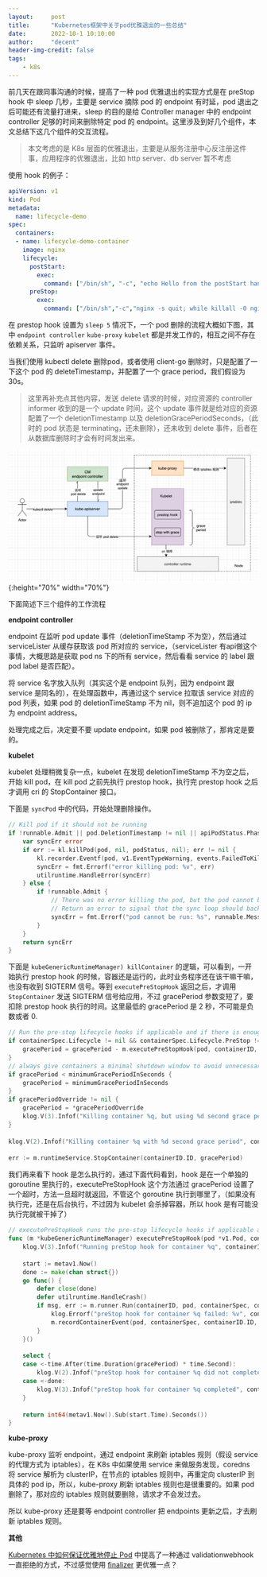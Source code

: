 ```yaml
---
layout:     post
title:      "Kubernetes框架中关于pod优雅退出的一些总结"
date:       2022-10-1 10:10:00
author:     "decent"
header-img-credit: false
tags:
    - k8s
---
```


前几天在跟同事沟通的时候，提高了一种 pod 优雅退出的实现方式是在 preStop hook 中 sleep 几秒，主要是 service 摘除 pod 的 endpoint 有时延，pod 退出之后可能还有流量打进来，sleep 的目的是给 Controller manager 中的 endpoint controller 足够的时间来删除特定 pod 的 endpoint。这里涉及到好几个组件，本文总结下这几个组件的交互流程。
> 本文考虑的是 K8s 层面的优雅退出，主要是从服务注册中心反注册这件事，应用程序的优雅退出，比如 http server、db server 暂不考虑

使用 hook 的例子：
```yml
apiVersion: v1
kind: Pod
metadata:
  name: lifecycle-demo
spec:
  containers:
  - name: lifecycle-demo-container
    image: nginx
    lifecycle:
      postStart:
        exec:
          command: ["/bin/sh", "-c", "echo Hello from the postStart handler > /usr/share/message"]
      preStop:
        exec:
          command: ["/bin/sh","-c","nginx -s quit; while killall -0 nginx; do sleep 1; done"]
```

在 prestop hook 设置为 `sleep 5` 情况下，一个 pod 删除的流程大概如下图，其中 `endpoint controller` `kube-proxy` `kubelet` 都是并发工作的，相互之间不存在依赖关系，只监听 apiserver 事件。

当我们使用 kubectl delete 删除pod，或者使用 client-go 删除时，只是配置了一下这个 pod 的 deleteTimestamp，并配置了一个 grace period，我们假设为 30s。
> 这里再补充点其他内容，发送 delete 请求的时候，对应资源的 controller informer 收到的是一个 update 时间，这个 update 事件就是给对应的资源配置了一个 deletionTimestamp 以及 deletionGracePeriodSeconds，（此时的 pod 状态是 terminating，还未删除），还未收到 delete 事件，后者在从数据库删除时才会有时间发出来。

![java-javascript](/img/in-post/all-in-one/2022-10-01-21-05-44.png){:height="70%" width="70%"}

下面简述下三个组件的工作流程

**endpoint controller**

endpoint 在监听 pod update 事件（deletionTimeStamp 不为空），然后通过 serviceLister 从缓存获取该 pod 所对应的 service，（serviceLister 有api做这个事情，大概思路是获取 pod ns 下的所有 service，然后看看 service 的 label 跟 pod label 是否匹配）。

将 service 名字放入队列（其实这个是 endpoint 队列，因为 endpoint 跟 service 是同名的），在处理函数中，再通过这个 service 拉取该 service 对应的 pod 列表，如果 pod 的 deletionTimeStamp 不为 nil，则不追加这个 pod 的 ip 为 endpoint address。

处理完成之后，决定要不要 update endpoint，如果 pod 被删除了，那肯定是要的。

**kubelet**

kubelet 处理稍微复杂一点，kubelet 在发现 deletionTimeStamp 不为空之后，开始 kill pod，在 kill pod 之前先执行 prestop hook，执行完 prestop hook 之后才调用 cri 的 StopContainer 接口。

下面是 `syncPod` 中的代码，开始处理删除操作。
```go
// Kill pod if it should not be running
if !runnable.Admit || pod.DeletionTimestamp != nil || apiPodStatus.Phase == v1.PodFailed {
	var syncErr error
	if err := kl.killPod(pod, nil, podStatus, nil); err != nil {
		kl.recorder.Eventf(pod, v1.EventTypeWarning, events.FailedToKillPod, "error killing pod: %v", err)
		syncErr = fmt.Errorf("error killing pod: %v", err)
		utilruntime.HandleError(syncErr)
	} else {
		if !runnable.Admit {
			// There was no error killing the pod, but the pod cannot be run.
			// Return an error to signal that the sync loop should back off.
			syncErr = fmt.Errorf("pod cannot be run: %s", runnable.Message)
		}
	}
	return syncErr
}
```
下面是 `kubeGenericRuntimeManager) killContainer` 的逻辑，可以看到，一开始执行 prestop hook 的时候，容器还是运行的，此时业务程序还在该干嘛干嘛，也没有收到 SIGTERM 信号。等到 `executePreStopHook` 返回之后，才调用 `StopContainer` 发送 SIGTERM 信号给应用，不过 gracePeriod 参数变短了，要扣除 prestop hook 执行的时间。这里最低的 gracePeriod 是 2 秒，不可能是负数或者 0.
```go
// Run the pre-stop lifecycle hooks if applicable and if there is enough time to run it
if containerSpec.Lifecycle != nil && containerSpec.Lifecycle.PreStop != nil && gracePeriod > 0 {
	gracePeriod = gracePeriod - m.executePreStopHook(pod, containerID, containerSpec, gracePeriod)
}
// always give containers a minimal shutdown window to avoid unnecessary SIGKILLs
if gracePeriod < minimumGracePeriodInSeconds {
	gracePeriod = minimumGracePeriodInSeconds
}
if gracePeriodOverride != nil {
	gracePeriod = *gracePeriodOverride
	klog.V(3).Infof("Killing container %q, but using %d second grace period override", containerID, gracePeriod)
}

klog.V(2).Infof("Killing container %q with %d second grace period", containerID.String(), gracePeriod)

err := m.runtimeService.StopContainer(containerID.ID, gracePeriod)
```

我们再来看下 hook 是怎么执行的，通过下面代码看到，hook 是在一个单独的 goroutine 里执行的，executePreStopHook 这个方法通过 gracePeriod 设置了一个超时，方法一旦超时就返回，不管这个 goroutine 执行到哪里了，（如果没有执行完，还是在后台执行，不过因为 kubelet 会杀掉容器，所以 hook 是有可能没执行完就被干掉了）
```go
// executePreStopHook runs the pre-stop lifecycle hooks if applicable and returns the duration it takes.
func (m *kubeGenericRuntimeManager) executePreStopHook(pod *v1.Pod, containerID kubecontainer.ContainerID, containerSpec *v1.Container, gracePeriod int64) int64 {
	klog.V(3).Infof("Running preStop hook for container %q", containerID.String())

	start := metav1.Now()
	done := make(chan struct{})
	go func() {
		defer close(done)
		defer utilruntime.HandleCrash()
		if msg, err := m.runner.Run(containerID, pod, containerSpec, containerSpec.Lifecycle.PreStop); err != nil {
			klog.Errorf("preStop hook for container %q failed: %v", containerSpec.Name, err)
			m.recordContainerEvent(pod, containerSpec, containerID.ID, v1.EventTypeWarning, events.FailedPreStopHook, msg)
		}
	}()

	select {
	case <-time.After(time.Duration(gracePeriod) * time.Second):
		klog.V(2).Infof("preStop hook for container %q did not complete in %d seconds", containerID, gracePeriod)
	case <-done:
		klog.V(3).Infof("preStop hook for container %q completed", containerID)
	}

	return int64(metav1.Now().Sub(start.Time).Seconds())
}
```

**kube-proxy**

kube-proxy 监听 endpoint，通过 endpoint 来刷新 iptables 规则（假设 service 的代理方式为 iptables），在 K8s 中如果使用 service 来做服务发现，coredns 将 service 解析为 clusterIP，在节点的 iptables 规则中，再重定向 clusterIP 到具体的 pod ip，所以，kube-proxy 刷新 iptables 规则也是很重要的。如果 pod 删除了，那对应的 iptables 规则就要删除，请求才不会发过去。

所以 kube-proxy 还是要等 endpoint controller 把 endpoints 更新之后，才去刷新 iptables 规则。


**其他**

[Kubernetes 中如何保证优雅地停止 Pod](https://aleiwu.com/post/tidb-opeartor-webhook/) 中提高了一种通过 validationwebhook 一直拒绝的方式，不过感觉使用 [finalizer](https://kubernetes.io/docs/concepts/overview/working-with-objects/finalizers/) 更优雅一点？